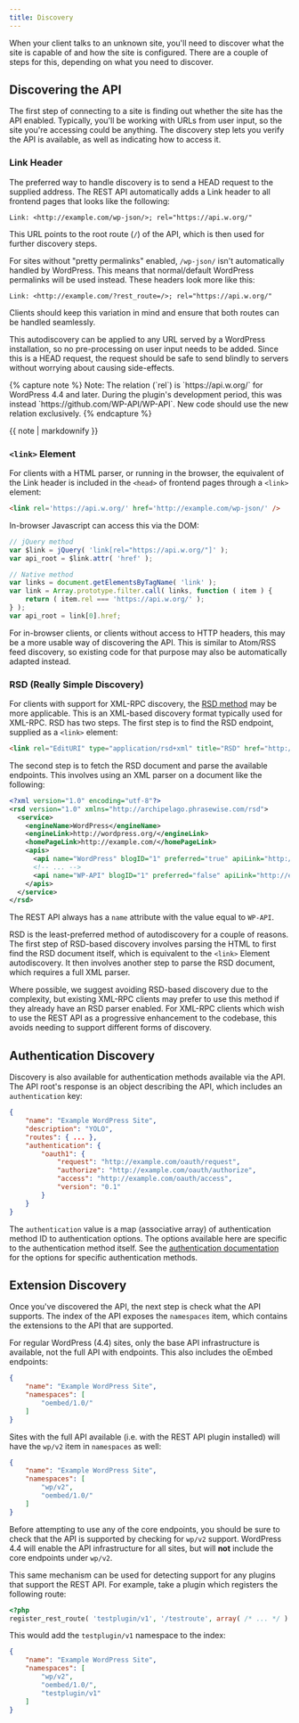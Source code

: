 ```yaml
---
title: Discovery
---
```


When your client talks to an unknown site, you'll need to discover what the
site is capable of and how the site is configured. There are a couple of steps
for this, depending on what you need to discover.


Discovering the API
-------------------

The first step of connecting to a site is finding out whether the site has the
API enabled. Typically, you'll be working with URLs from user input, so the
site you're accessing could be anything. The discovery step lets you verify
the API is available, as well as indicating how to access it.

### Link Header

The preferred way to handle discovery is to send a HEAD request to the
supplied address. The REST API automatically adds a Link header to all
frontend pages that looks like the following:

```
Link: <http://example.com/wp-json/>; rel="https://api.w.org/"
```

This URL points to the root route (`/`) of the API, which is then used for
further discovery steps.

For sites without "pretty permalinks" enabled, `/wp-json/` isn't automatically
handled by WordPress. This means that normal/default WordPress permalinks will
be used instead. These headers look more like this:

```
Link: <http://example.com/?rest_route=/>; rel="https://api.w.org/"
```

Clients should keep this variation in mind and ensure that both routes can be
handled seamlessly.

This autodiscovery can be applied to any URL served by a WordPress
installation, so no pre-processing on user input needs to be added. Since this
is a HEAD request, the request should be safe to send blindly to servers
without worrying about causing side-effects.

<div class="note warning">
{% capture note %}
Note: The relation (`rel`) is `https://api.w.org/` for WordPress 4.4 and later.
During the plugin's development period, this was instead `https://github.com/WP-API/WP-API`.
New code should use the new relation exclusively.
{% endcapture %}

{{ note | markdownify }}
</div>

### `<link>` Element

For clients with a HTML parser, or running in the browser, the equivalent of
the Link header is included in the `<head>` of frontend pages through a
`<link>` element:

```html
<link rel='https://api.w.org/' href='http://example.com/wp-json/' />
```

In-browser Javascript can access this via the DOM:

```js
// jQuery method
var $link = jQuery( 'link[rel="https://api.w.org/"]' );
var api_root = $link.attr( 'href' );

// Native method
var links = document.getElementsByTagName( 'link' );
var link = Array.prototype.filter.call( links, function ( item ) {
	return ( item.rel === 'https://api.w.org/' );
} );
var api_root = link[0].href;
```

For in-browser clients, or clients without access to HTTP headers, this may be
a more usable way of discovering the API. This is similar to Atom/RSS feed
discovery, so existing code for that purpose may also be automatically
adapted instead.

### RSD (Really Simple Discovery)

For clients with support for XML-RPC discovery, the [RSD method][] may be more
applicable. This is an XML-based discovery format typically used for XML-RPC.
RSD has two steps. The first step is to find the RSD endpoint, supplied as a
`<link>` element:

```html
<link rel="EditURI" type="application/rsd+xml" title="RSD" href="http://example.com/xmlrpc.php?rsd" />
```

[RSD method]: http://cyber.law.harvard.edu/blogs/gems/tech/rsd.html

The second step is to fetch the RSD document and parse the available
endpoints. This involves using an XML parser on a document like the following:

```xml
<?xml version="1.0" encoding="utf-8"?>
<rsd version="1.0" xmlns="http://archipelago.phrasewise.com/rsd">
  <service>
    <engineName>WordPress</engineName>
    <engineLink>http://wordpress.org/</engineLink>
    <homePageLink>http://example.com/</homePageLink>
    <apis>
      <api name="WordPress" blogID="1" preferred="true" apiLink="http://example.com/xmlrpc.php" />
      <!-- ... -->
      <api name="WP-API" blogID="1" preferred="false" apiLink="http://example.com/wp-json/" />
    </apis>
  </service>
</rsd>
```

The REST API always has a `name` attribute with the value equal to `WP-API`.

RSD is the least-preferred method of autodiscovery for a couple of reasons.
The first step of RSD-based discovery involves parsing the HTML to first find
the RSD document itself, which is equivalent to the `<link>` Element
autodiscovery. It then involves another step to parse the RSD document, which
requires a full XML parser.

Where possible, we suggest avoiding RSD-based discovery due to the complexity,
but existing XML-RPC clients may prefer to use this method if they already
have an RSD parser enabled. For XML-RPC clients which wish to use the REST API
as a progressive enhancement to the codebase, this avoids needing to support
different forms of discovery.


Authentication Discovery
------------------------

Discovery is also available for authentication methods available via the API.
The API root's response is an object describing the API, which includes an
`authentication` key:

```json
{
	"name": "Example WordPress Site",
	"description": "YOLO",
	"routes": { ... },
	"authentication": {
		"oauth1": {
			"request": "http://example.com/oauth/request",
			"authorize": "http://example.com/oauth/authorize",
			"access": "http://example.com/oauth/access",
			"version": "0.1"
		}
	}
}
```

The `authentication` value is a map (associative array) of authentication
method ID to authentication options. The options available here are specific
to the authentication method itself. See the [authentication documentation][]
for the options for specific authentication methods.

[authentication documentation]: /guide/authentication/

Extension Discovery
-------------------

Once you've discovered the API, the next step is check what the API supports.
The index of the API exposes the `namespaces` item, which contains the
extensions to the API that are supported.

For regular WordPress (4.4) sites, only the base API infrastructure is
available, not the full API with endpoints. This also includes the oEmbed
endpoints:

```json
{
	"name": "Example WordPress Site",
	"namespaces": [
		"oembed/1.0/"
	]
}
```

Sites with the full API available (i.e. with the REST API plugin installed) will
have the `wp/v2` item in `namespaces` as well:

```json
{
	"name": "Example WordPress Site",
	"namespaces": [
		"wp/v2",
		"oembed/1.0/"
	]
}
```

Before attempting to use any of the core endpoints, you should be sure to check
that the API is supported by checking for `wp/v2` support. WordPress 4.4 will
enable the API infrastructure for all sites, but will **not** include the core
endpoints under `wp/v2`.

This same mechanism can be used for detecting support for any plugins that
support the REST API. For example, take a plugin which registers the
following route:

```php
<?php
register_rest_route( 'testplugin/v1', '/testroute', array( /* ... */ ) );
```

This would add the `testplugin/v1` namespace to the index:

```json
{
	"name": "Example WordPress Site",
	"namespaces": [
		"wp/v2",
		"oembed/1.0/",
		"testplugin/v1"
	]
}
```
